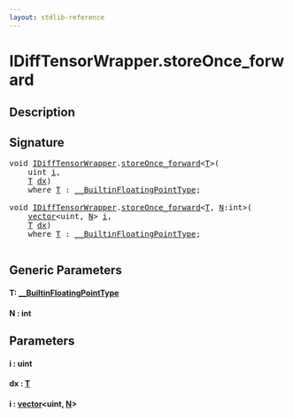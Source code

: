 ```yaml
---
layout: stdlib-reference
---
```


# IDiffTensorWrapper\.storeOnce\_forward

## Description





## Signature 

<pre>
<span class="code_keyword">void</span> <a href="index.md" class="code_type">IDiffTensorWrapper</a>.<a href="storeonce_forward-5.md">storeOnce_forward</a>&lt;<a href="storeonce_forward-5.md#typeparam-T" class="code_type">T</a>&gt;(
    <span class="code_keyword">uint</span> <a href="storeonce_forward-5.md#decl-i" class="code_param">i</a>,
    <a href="storeonce_forward-5.md#typeparam-T" class="code_type">T</a> <a href="storeonce_forward-5.md#decl-dx" class="code_param">dx</a>)
    <span class='code_keyword'>where</span> <a href="storeonce_forward-5.md#typeparam-T" class="code_type">T</a> : <a href="../0_builtinfloatingpointtype-029hm/index.md" class="code_type">__BuiltinFloatingPointType</a>;

<span class="code_keyword">void</span> <a href="index.md" class="code_type">IDiffTensorWrapper</a>.<a href="storeonce_forward-5.md">storeOnce_forward</a>&lt;<a href="storeonce_forward-5.md#typeparam-T" class="code_type">T</a>, <a href="storeonce_forward-5.md#decl-N" class="code_var">N</a>:<span class="code_keyword">int</span>&gt;(
    <a href="../../types/vector/index.md" class="code_type">vector</a>&lt;<span class="code_keyword">uint</span>, <a href="storeonce_forward-5.md#decl-N" class="code_var">N</a>&gt; <a href="storeonce_forward-5.md#decl-i" class="code_param">i</a>,
    <a href="storeonce_forward-5.md#typeparam-T" class="code_type">T</a> <a href="storeonce_forward-5.md#decl-dx" class="code_param">dx</a>)
    <span class='code_keyword'>where</span> <a href="storeonce_forward-5.md#typeparam-T" class="code_type">T</a> : <a href="../0_builtinfloatingpointtype-029hm/index.md" class="code_type">__BuiltinFloatingPointType</a>;

</pre>

## Generic Parameters

####  <a id="typeparam-T"></a>T: [\_\_BuiltinFloatingPointType](../0_builtinfloatingpointtype-029hm/index.md)
####  <a id="decl-N"></a>N  : int

## Parameters

####  <a id="decl-i"></a>i  : uint
####  <a id="decl-dx"></a>dx  : [T](storeonce_forward-5.md#typeparam-T)
####  <a id="decl-i"></a>i  : [vector](../../types/vector/index.md)\<uint, [N](../../types/vector/index.md#decl-N)\>


<script>
// Fix .md links to .html when on ReadTheDocs
if (window.location.hostname.includes('readthedocs') || 
    window.location.hostname.includes('rtfd.io')) {
  document.addEventListener('DOMContentLoaded', function() {
    const links = document.querySelectorAll('a');
    links.forEach(link => {
      const href = link.getAttribute('href');
      if (href && href.includes('.md')) {
        // This regex will handle .md links with or without fragment identifiers or query parameters
        link.href = link.href.replace(/(.+)\.md(#[^?]*)?(\?.*)?$/, '$1.html$2$3');
      }
    });
  });
}
</script>
